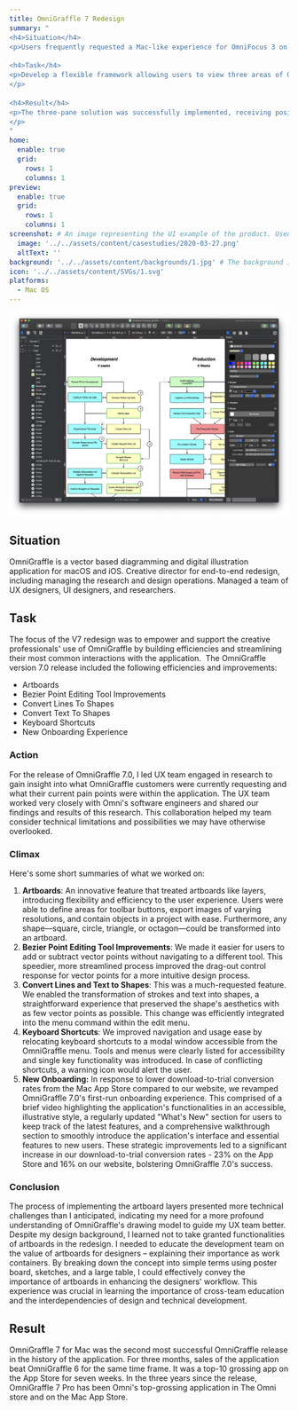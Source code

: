 ```yaml
---
title: OmniGraffle 7 Redesign
summary: "
<h4>Situation</h4>
<p>Users frequently requested a Mac-like experience for OmniFocus 3 on iPad. As the lead, I was tasked with designing a three-pane layout mimicking Mac software.</p>

<h4>Task</h4>
<p>Develop a flexible framework allowing users to view three areas of OmniFocus simultaneously (perspective view, project view, inspector panel), enhancing user experience and reducing taps.
</p>

<h4>Result</h4>  
<p>The three-pane solution was successfully implemented, receiving positive user feedback. It improved efficiency and professional use on iPads. OmniFocus 3 for iOS saw increased sales and active users, surpassing its predecessor and demonstrating the value of user-centered design and collaboration.
</p>
"
home:
  enable: true
  grid:
    rows: 1
    columns: 1
preview:
  enable: true
  grid:
    rows: 1
    columns: 1
screenshot: # An image representing the UI example of the product. Used in preview cards
  image: '../../assets/content/casestudies/2020-03-27.png'
  altText: ''
background: '../../assets/content/backgrounds/1.jpg' # The background image used for preview cards
icon: '../../assets/content/SVGs/1.svg'
platforms:
  - Mac OS
---
```

![OmniGraffle 7 for macOS](../../assets/content/casestudies/omngraffle-image-1.png)
## Situation
OmniGraffle is a vector based diagramming and digital illustration application for macOS and iOS. Creative director for end-to-end redesign, including managing the research and design operations. Managed a team of UX designers, UI designers, and researchers. 
## Task
The focus of the V7 redesign was to empower and support the creative professionals' use of OmniGraffle by building efficiencies and streamlining their most common interactions with the application.  The OmniGraffle version 7.0 release included the following efficiencies and improvements:  
- Artboards   
- Bezier Point Editing Tool Improvements  
- Convert Lines To Shapes  
- Convert Text To Shapes  
- Keyboard Shortcuts  
- New Onboarding Experience  
### Action
For the release of OmniGraffle 7.0, I led UX team engaged in research to gain insight into what OmniGraffle customers were currently requesting and what their current pain points were within the application. The UX team worked very closely with Omni's software engineers and shared our findings and results of this research. This collaboration helped my team consider technical limitations and possibilities we may have otherwise overlooked. 
### Climax
Here's some short summaries of what we worked on:
1. **Artboards**: An innovative feature that treated artboards like layers, introducing flexibility and efficiency to the user experience. Users were able to define areas for toolbar buttons, export images of varying resolutions, and contain objects in a project with ease. Furthermore, any shape—square, circle, triangle, or octagon—could be transformed into an artboard.
2. **Bezier Point Editing Tool Improvements**: We made it easier for users to add or subtract vector points without navigating to a different tool. This speedier, more streamlined process improved the drag-out control response for vector points for a more intuitive design process.
3. **Convert Lines and Text to Shapes**: This was a much-requested feature. We enabled the transformation of strokes and text into shapes, a straightforward experience that preserved the shape's aesthetics with as few vector points as possible. This change was efficiently integrated into the menu command within the edit menu.
4. **Keyboard Shortcuts**: We improved navigation and usage ease by relocating keyboard shortcuts to a modal window accessible from the OmniGraffle menu. Tools and menus were clearly listed for accessibility and single key functionality was introduced. In case of conflicting shortcuts, a warning icon would alert the user.
5. **New Onboarding:** In response to lower download-to-trial conversion rates from the Mac App Store compared to our website, we revamped OmniGraffle 7.0's first-run onboarding experience. This comprised of a brief video highlighting the application's functionalities in an accessible, illustrative style, a regularly updated "What's New" section for users to keep track of the latest features, and a comprehensive walkthrough section to smoothly introduce the application's interface and essential features to new users. These strategic improvements led to a significant increase in our download-to-trial conversion rates - 23% on the App Store and 16% on our website, bolstering OmniGraffle 7.0's success.
### Conclusion
The process of implementing the artboard layers presented more technical challenges than I anticipated, indicating my need for a more profound understanding of OmniGraffle's drawing model to guide my UX team better. Despite my design background, I learned not to take granted functionalities of artboards in the redesign. I needed to educate the development team on the value of artboards for designers – explaining their importance as work containers. By breaking down the concept into simple terms using poster board, sketches, and a large table, I could effectively convey the importance of artboards in enhancing the designers' workflow. This experience was crucial in learning the importance of cross-team education and the interdependencies of design and technical development.
## Result
OmniGraffle 7 for Mac was the second most successful OmniGraffle release in the history of the application. For three months, sales of the application beat OmniGraffle 6 for the same time frame. It was a top-10 grossing app on the App Store for seven weeks. In the three years since the release, OmniGraffle 7 Pro has been Omni's top-grossing application in The Omni store and on the Mac App Store.